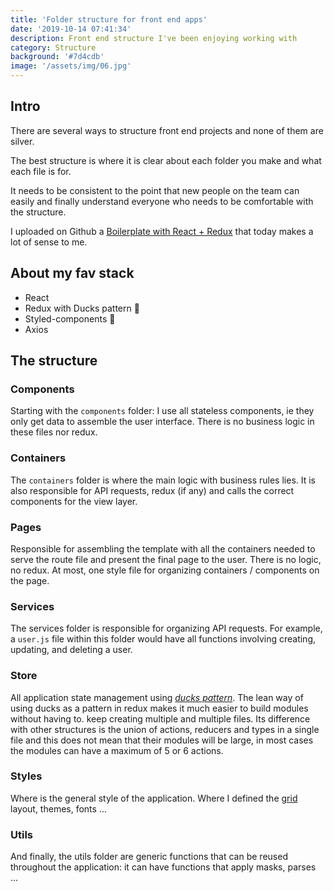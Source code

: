 ```yaml
---
title: 'Folder structure for front end apps'
date: '2019-10-14 07:41:34'
description: Front end structure I've been enjoying working with
category: Structure
background: '#7d4cdb'
image: '/assets/img/06.jpg'
---
```


## Intro

There are several ways to structure front end projects and none of them are silver.

The best structure is where it is clear about each folder you make and what each file is for.

It needs to be consistent to the point that new people on the team can easily and finally understand everyone who needs to be comfortable with the structure.

I uploaded on Github a [Boilerplate with React + Redux](https://github.com/emunhoz/react_boilerplate) that today makes a lot of sense to me.

## About my fav stack

* React
* Redux with Ducks pattern 🦆
* Styled-components 💅
* Axios



## The structure

### Components

Starting with the `components` folder: I use all stateless components, ie they only get data to assemble the user interface. There is no business logic in these files nor redux.


### Containers

The `containers` folder is where the main logic with business rules lies. It is also responsible for API requests, redux (if any) and calls the correct components for the view layer.

### Pages

Responsible for assembling the template with all the containers needed to serve the route file and present the final page to the user. There is no logic, no redux. At most, one style file for organizing containers / components on the page.

### Services

The services folder is responsible for organizing API requests. For example, a `user.js` file within this folder would have all functions involving creating, updating, and deleting a user.

### Store

All application state management using [_ducks pattern_](https://github.com/erikras/ducks-modular-redux). The lean way of using ducks as a pattern in redux makes it much easier to build modules without having to. keep creating multiple and multiple files. Its difference with other structures is the union of actions, reducers and types in a single file and this does not mean that their modules will be large, in most cases the modules can have a maximum of 5 or 6 actions.

### Styles

Where is the general style of the application. Where I defined the [grid](https://edermunhozsantos.netlify.com/css-grid/) layout, themes, fonts ...

### Utils

And finally, the utils folder are generic functions that can be reused throughout the application: it can have functions that apply masks, parses ...
